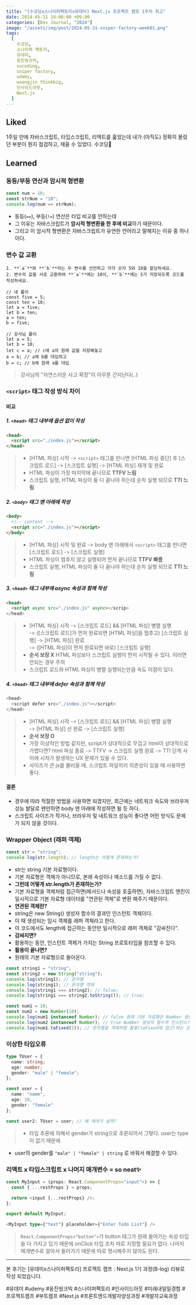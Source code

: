 ```yaml
---
title: "[수코딩x스나이퍼팩토리x유데미] Next.js 프로젝트 캠프 1주차 회고"
date: 2024-05-31 19:00:00 +09:00
categories: [Dev Journal, "2024"]
image: "/assets/img/post/2024-05-31-sniper-factory-week01.png"
tags:
  [
    수코딩,
    스나이퍼 팩토리,
    유데미,
    웅진씽크빅,
    sucoding,
    sniper factory,
    udemy,
    woongjin thinkbig,
    인사이드아웃,
    Next.js
  ]
---
```


## Liked

1주일 만에 자바스크립트, 타입스크립트, 리액트를 훑었는데
내가 (아직도) 정확히 몰랐던 부분이 뭔지 점검하고, 채울 수 있었다.
수코딩🫡

## Learned

### 동등/부등 연산과 암시적 형변환

```js
const num = 10;
const strNum = "10";
console.log(num == strNum);
```

- 동등(`==`), 부등(`!=`) 연산은 타입 비교를 안하는데
- 그 이유는 자바스크립트가 **암시적 형변환을 한 후에 비교**하기 때문이다.
- 그리고 이 암시적 형변환은 자바스크립트가 유연한 언어라고 말해지는 이유 중 하나이다.

### 변수 값 교환

```
1. **`a`**와 **`b`**라는 두 변수를 선언하고 각각 숫자 5와 10을 할당하세요.
2. 변수의 값을 서로 교환하여 **`a`**에는 10이, **`b`**에는 5가 저장되도록 코드를 작성하세요.
```

```
// 내 풀이
const five = 5;
const ten = 10;
let a = five;
let b = ten;
a = ten;
b = five;

// 강사님 풀이
let a = 5;
let b = 10;
let c = a; // c에 a의 원래 값을 저장해놓고
a = b; // a에 b를 대입하고
b = c; // b에 원래 a를 대입

```

> 강사님의 "자연스러운 사고 확장"이 아무튼 간지난다(..)

### `<script>` 태그 작성 방식 차이

#### 비교

##### 1. `<head>` 태그 내부에 옵션 없이 작성

```html
<head>
  <script src="./index.js"></script>
</head>
```

> - [HTML 파싱] 시작 -> `<script>` 태그를 만나면 [HTML 파싱 중단] 후 [스크립트 로드] -> [스크립트 실행] -> [HTML 파싱] 재개 및 완료
> - HTML 파싱이 가장 마지막에 끝나므로 **TTFV 느림**
> - 스크립트 실행, HTML 파싱이 둘 다 끝나야 하는데 순차 실행 되므로 **TTI 느림**

##### 2. `<body>` 태그 맨 아래에 작성

```html
<body>
  <!-- content -->
  <script src="./index.js"></script>
</body>
```

> - [HTML 파싱] 시작 및 완료 -> body 맨 아래에서 `<script>` 태그를 만나면 [스크립트 로드] -> [스크립트 실행]
> - HTML 파싱이 멈추지 않고 실행되어 먼저 끝나므로 **TTFV 빠름**
> - 스크립트 실행, HTML 파싱이 둘 다 끝나야 하는데 순차 실행 되므로 **TTI 느림**

##### 3. `<head>` 태그 내부에 async 속성과 함께 작성

```html
<head>
  <script async src="./index.js" async></scrip>
</head>
```

> - [HTML 파싱] 시작 -> [스크립트 로드] && [HTML 파싱] 병렬 실행<br/>
>   -> ([스크립트 로드]가 먼저 완료되면 [HTML 파싱]을 멈추고) [스크립트 실행] -> [HTML 파싱] 완료<br/>
>   -> ([HTML 파싱]이 먼저 완료되면 바로) [스크립트 실행]
> - **순서 보장 X** HTML 파싱보다 스크립트 실행이 먼저 시작될 수 있다. 이러면 안되는 경우 주의
> - 스크립트 로드와 HTML 파싱이 병렬 실행되는만큼 속도 이점이 있다.

##### 4. `<head>` 태그 내부에 defer 속성과 함께 작성

```js
<head>
  <script defer src="./index.js"></script>
</head>
```

> - [HTML 파싱] 시작 -> [스크립트 로드] && [HTML 파싱] 병렬 실행<br/>
>   -> [HTML 파싱] 선 완료 -> [스크립트 실행]<br/>
> - **순서 보장 O**
> - 가장 이상적인 방법 같지만, script가 상대적으로 무겁고 html이 상대적으로 가볍다면? html 파싱 종료 -> TTFV -> 스크립트 실행 완료 -> TTI 단계 사이에 시차가 발생하는 UX 문제가 있을 수 있다.
> - 사이즈가 큰 js를 불러올 때, 스크립트 파일끼리 의존성이 있을 때 사용하면 좋다.

#### 결론

- 경우에 따라 적절한 방법을 사용하면 되겠지만, 최근에는 네트워크 속도와 브라우저 성능 발달로 왠만하면 body 맨 아래에 작성하면 될 듯 하다.
- 스크립트 사이즈가 작거나, 브라우저 및 네트워크 성능이 좋다면 어떤 방식도 문제가 되지 않을 것이다.

### Wrapper Object (래퍼 객체)

```js
const str = "string";
console.log(str.length); // length는 어떻게 존재하는가?
```

- str는 string 기본 자료형이다.
- 기본 자료형은 객체가 아니므로, 본래 속성이나 메소드를 가질 수 없다.
- **그런데 어떻게 str.length가 존재하는가?**
- 기본 자료형을 객체처럼 접근하면(메서드나 속성을 호출하면), 자바스크립트 엔진이 일시적으로 기본 자료형 데이터를 "연관된 객체"로 변환 해주기 때문이다.
- **연관된 객체란?**
- string은 new String() 생성자 함수의 결과인 인스턴트 객체이다.
- 이 때 생성되는 임시 객체를 래퍼 객체라고 한다.
- 이 코드에서도 length에 접근하는 동안만 일시적으로 래퍼 객체로 "감싸진다".
- **감싸지면?**
- 활용하는 동안, 인스턴트 객체가 가지는 String 프로토타입을 참조할 수 있다.
- **활용이 끝나면?**
- 원래의 기본 자료형으로 돌아온다.

```js
const string1 = "string";
const string2 = new String("string");
console.log(string1); // 문자열
console.log(string1); // 문자열 객체
console.log(string1 === string2); // false;
console.log(string1 === string2.toString()); // true;

const num1 = 10;
const num2 = new Number(10);
console.log(num1 instanceof Number); // false 원래 기본 자료형은 Number 생성자 함수의 인스턴스가 아니다.
console.log(num2 instanceof Number); // true Number 생성자 함수의 인스턴스가 맞다.
console.log(num1.toFixed(2)); // 문자열을 객체처럼 활용(toFixed에 접근)하는 순간 래퍼 객체로 감싸지고, 해당 객체가 가지고 있는 프로토타입 체이닝에 의해 Number.prototype.toFixed() 메소드에 접근할 수 있다.
```

### 이상한 타입오류

```ts
type TUser = {
  name: string;
  age: number;
  gender: "male" | "female";
};

const user = {
  name: "name",
  age: 10,
  gender: "female"
};

const user2: TUser = user; // 왜 에러가 날까?
```

> - 타입 추론에 의해서 gender가 string으로 추론되어서 그렇다. user는 type이 없기 때문에

- user의 gender를 `"male" | "female" | string` 로 바꿔서 해결할 수 있다.

### 리액트 x 타입스크립트 x 나머지 매개변수 = so neat✨

```ts
const MyInput = (props: React.ComponentProps<"input">) => {
  const { ...restProps } = props;

  return <input {...restProps} />;
};

export default MyInput;
```

```ts
<MyInput type={"text"} placeholder={"Enter Todo List"} />
```

> `React.ComponentProps<"button">`가 button 태그가 원래 들어가는 속성 타입을 다 가지고 있기 때문에 onClick 타입 조차 따로 지정할 필요가 없다.
> 나머지 매개변수로 알아서 들어가기 때문에 따로 명시해주지 않아도 된다.

---

본 후기는 [유데미x스나이퍼팩토리] 프로젝트 캠프 : Next.js 1기 과정(B-log) 리뷰로 작성 되었습니다.

#유데미 #udemy #웅진씽크빅 #스나이퍼팩토리 #인사이드아웃 #미래내일일경험 #프로젝트캠프 #부트캠프 #Next.js #프론트엔드개발자양성과정 #개발자교육과정
